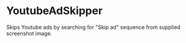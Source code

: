 # YoutubeAdSkipper
Skips Youtube ads by searching for "Skip ad" sequence from supplied screenshot image.
